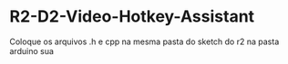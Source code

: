 # R2-D2-Video-Hotkey-Assistant
Coloque os arquivos .h e cpp na mesma pasta do sketch do r2 na pasta arduino sua
